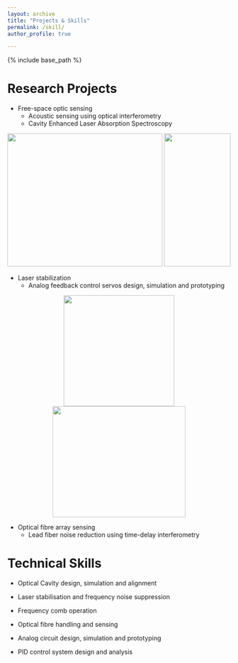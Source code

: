 ```yaml
---
layout: archive
title: "Projects & Skills"
permalink: /skill/
author_profile: true

---
```


{% include base_path %}

Research Projects
======
* Free-space optic sensing
   * Acoustic sensing using optical interferometry
   * Cavity Enhanced Laser Absorption Spectroscopy  
<p align="center">
  <img width="350" height="300" src="http://yajieguan.github.io/images/cavity1.JPG" >
  <img width="150" height="300" src="http://yajieguan.github.io/images/cavity2.jpg">
</p>
  
   
* Laser stabilization
   * Analog feedback control servos design, simulation and prototyping
   
<p align="center">
  <img width="250" height="250" src="http://yajieguan.github.io/images/Servo1.jpg">
  <img width="300" height="250" src="http://yajieguan.github.io/images/Servo2.jpg">
</p>

* Optical fibre array sensing
   * Lead fiber noise reduction using time-delay interferometry
  


  
Technical Skills
======
* Optical Cavity design, simulation and alignment

* Laser stabilisation and frequency noise suppression

* Frequency comb operation

* Optical fibre handling and sensing

* Analog circuit design, simulation and prototyping

* PID control system design and analysis  



